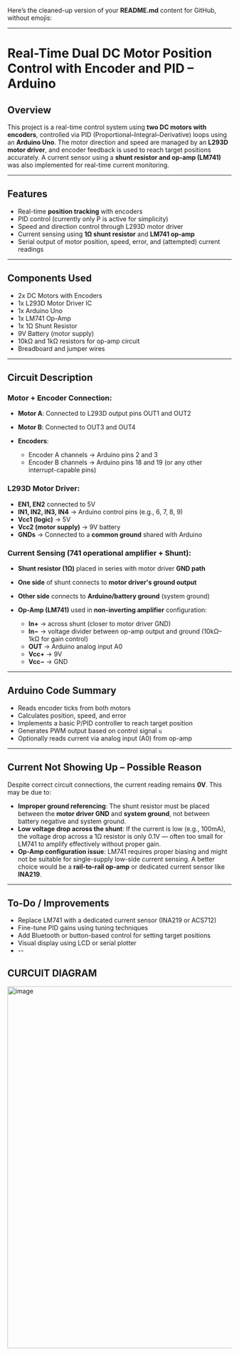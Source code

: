 Here’s the cleaned-up version of your **README.md** content for GitHub, without emojis:

---

# Real-Time Dual DC Motor Position Control with Encoder and PID – Arduino

## Overview

This project is a real-time control system using **two DC motors with encoders**, controlled via PID (Proportional–Integral–Derivative) loops using an **Arduino Uno**. The motor direction and speed are managed by an **L293D motor driver**, and encoder feedback is used to reach target positions accurately. A current sensor using a **shunt resistor and op-amp (LM741)** was also implemented for real-time current monitoring.

---

## Features

* Real-time **position tracking** with encoders
* PID control (currently only P is active for simplicity)
* Speed and direction control through L293D motor driver
* Current sensing using **1Ω shunt resistor** and **LM741 op-amp**
* Serial output of motor position, speed, error, and (attempted) current readings

---

## Components Used

* 2x DC Motors with Encoders
* 1x L293D Motor Driver IC
* 1x Arduino Uno
* 1x LM741 Op-Amp
* 1x 1Ω Shunt Resistor
* 9V Battery (motor supply)
* 10kΩ and 1kΩ resistors for op-amp circuit
* Breadboard and jumper wires

---

## Circuit Description

### Motor + Encoder Connection:

* **Motor A**: Connected to L293D output pins OUT1 and OUT2
* **Motor B**: Connected to OUT3 and OUT4
* **Encoders**:

  * Encoder A channels → Arduino pins 2 and 3
  * Encoder B channels → Arduino pins 18 and 19 (or any other interrupt-capable pins)

### L293D Motor Driver:

* **EN1, EN2** connected to 5V
* **IN1, IN2, IN3, IN4** → Arduino control pins (e.g., 6, 7, 8, 9)
* **Vcc1 (logic)** → 5V
* **Vcc2 (motor supply)** → 9V battery
* **GNDs** → Connected to a **common ground** shared with Arduino

### Current Sensing (741 operational amplifier + Shunt):

* **Shunt resistor (1Ω)** placed in series with motor driver **GND path**
* **One side** of shunt connects to **motor driver's ground output**
* **Other side** connects to **Arduino/battery ground** (system ground)
* **Op-Amp (LM741)** used in **non-inverting amplifier** configuration:

  * **In+** → across shunt (closer to motor driver GND)
  * **In−** → voltage divider between op-amp output and ground (10kΩ–1kΩ for gain control)
  * **OUT** → Arduino analog input A0
  * **Vcc+** → 9V
  * **Vcc−** → GND

---

## Arduino Code Summary

* Reads encoder ticks from both motors
* Calculates position, speed, and error
* Implements a basic P/PID controller to reach target position
* Generates PWM output based on control signal `u`
* Optionally reads current via analog input (A0) from op-amp

---

## Current Not Showing Up – Possible Reason

Despite correct circuit connections, the current reading remains **0V**. This may be due to:

* **Improper ground referencing**: The shunt resistor must be placed between the **motor driver GND** and **system ground**, not between battery negative and system ground.
* **Low voltage drop across the shunt**: If the current is low (e.g., 100mA), the voltage drop across a 1Ω resistor is only 0.1V — often too small for LM741 to amplify effectively without proper gain.
* **Op-Amp configuration issue**: LM741 requires proper biasing and might not be suitable for single-supply low-side current sensing. A better choice would be a **rail-to-rail op-amp** or dedicated current sensor like **INA219**.

---

## To-Do / Improvements

* Replace LM741 with a dedicated current sensor (INA219 or ACS712)
* Fine-tune PID gains using tuning techniques
* Add Bluetooth or button-based control for setting target positions
* Visual display using LCD or serial plotter
* --
  
## CURCUIT DIAGRAM
<img width="1038" height="812" alt="image" src="https://github.com/user-attachments/assets/79b0b84a-9aec-4d7f-b401-32927f1a5275" />


